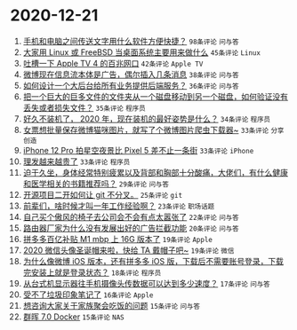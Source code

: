 # 2020-12-21

1. [手机和电脑之间传送文字用什么软件方便快捷？](https://www.v2ex.com/t/737164) ``98条评论`` ``问与答``
1. [大家用 Linux 或 FreeBSD 当桌面系统主要用来做什么](https://www.v2ex.com/t/737265) ``45条评论`` ``Linux``
1. [吐槽一下 Apple TV 4 的百兆网口](https://www.v2ex.com/t/737202) ``42条评论`` ``Apple TV``
1. [微博现在信息流本体是广告，偶尔插入几条消息](https://www.v2ex.com/t/737195) ``38条评论`` ``问与答``
1. [如何设计一个大后台给所有业务提供后端服务？](https://www.v2ex.com/t/737157) ``36条评论`` ``问与答``
1. [把一个巨大的巨多文件的文件夹从一个磁盘移动到另一个磁盘，如何验证没有丢失或者损失文件？](https://www.v2ex.com/t/737154) ``35条评论`` ``程序员``
1. [好久不装机了， 2020 年，现在装机的最好姿势是什么？](https://www.v2ex.com/t/737249) ``34条评论`` ``程序员``
1. [女票想批量保存微博猫咪图片，就写了个微博图片爬虫下载器~](https://www.v2ex.com/t/737159) ``33条评论`` ``分享创造``
1. [iPhone 12 Pro 拍星空夜景比 Pixel 5 差不止一条街](https://www.v2ex.com/t/737210) ``33条评论`` ``iPhone``
1. [理发越来越贵了](https://www.v2ex.com/t/737254) ``33条评论`` ``程序员``
1. [迫于久坐，身体经常特别疲累以及背部和胸部十分酸痛，大佬们，有什么健康和医学相关的书籍推荐吗？](https://www.v2ex.com/t/737197) ``29条评论`` ``问与答``
1. [开源项目二开如何让 git 不分叉。](https://www.v2ex.com/t/737281) ``25条评论`` ``git``
1. [前辈们，啥时候才叫一年工作经验啊？](https://www.v2ex.com/t/737276) ``23条评论`` ``职场话题``
1. [自己买个傲风的椅子去公司会不会有点太嚣张了](https://www.v2ex.com/t/737239) ``22条评论`` ``问与答``
1. [路由器厂家为什么没有发展出好的广告拦截功能](https://www.v2ex.com/t/737286) ``20条评论`` ``问与答``
1. [拼多多百亿补贴 M1 mbp 上 16G 版本了](https://www.v2ex.com/t/737257) ``19条评论`` ``Apple``
1. [2020 微信头像圣诞帽来啦，快给 TA 戴帽子吧~](https://www.v2ex.com/t/737222) ``19条评论`` ``微信``
1. [为什么像微博 iOS 版本，还有拼多多 iOS 版，下载后不需要账号登录，下载完安装上就是登录状态？](https://www.v2ex.com/t/737186) ``18条评论`` ``程序员``
1. [从台式机显示器往手机摄像头传数据可以达到多少速度？](https://www.v2ex.com/t/737290) ``17条评论`` ``问与答``
1. [受不了垃圾印象笔记了](https://www.v2ex.com/t/737294) ``16条评论`` ``Apple``
1. [想咨询大家关于家族聚会吃饭的问题](https://www.v2ex.com/t/737295) ``15条评论`` ``问与答``
1. [群晖 7.0 Docker](https://www.v2ex.com/t/737208) ``15条评论`` ``NAS``
